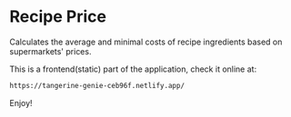 
# Recipe Price

Calculates the average and minimal costs of recipe ingredients based on supermarkets' prices. 

This is a frontend(static) part of the application, check it online at: 

```sh
https://tangerine-genie-ceb96f.netlify.app/
```

Enjoy!
